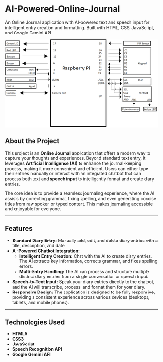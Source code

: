 # AI-Powered-Online-Journal
An Online Journal application with AI-powered text and speech input for intelligent entry creation and formatting. Built with HTML, CSS, JavaScript, and Google Gemini API

![Online Journal](https://github.com/Ismail-Sadaqat/Smart-Toll-Gate-System/blob/b481221d50a3c54539407ac0c028a07773ec220c/Hardware-and-Software-Diagrams/Hardware%20diagram%20of%20Smart%20Toll%20Gate.png)

## About the Project

This project is an **Online Journal** application that offers a modern way to capture your thoughts and experiences. Beyond standard text entry, it leverages **Artificial Intelligence (AI)** to enhance the journal-keeping process, making it more convenient and efficient. Users can either type their entries manually or interact with an integrated chatbot that can process both text and **speech input** to intelligently format and create diary entries.

The core idea is to provide a seamless journaling experience, where the AI assists by correcting grammar, fixing spelling, and even generating concise titles from raw spoken or typed content. This makes journaling accessible and enjoyable for everyone.

---

## Features

* **Standard Diary Entry:** Manually add, edit, and delete diary entries with a title, description, and date.
* **AI-Powered Chatbot Integration:**
    * **Intelligent Entry Creation:** Chat with the AI to create diary entries. The AI extracts key information, corrects grammar, and fixes spelling errors.
    * **Multi-Entry Handling:** The AI can process and structure multiple distinct diary entries from a single conversation or speech input.
* **Speech-to-Text Input:** Speak your diary entries directly to the chatbot, and the AI will transcribe, process, and format them for your diary.
* **Responsive Design:** The application is designed to be fully responsive, providing a consistent experience across various devices (desktops, tablets, and mobile phones).

---

## Technologies Used

* **HTML5**
* **CSS3**
* **JavaScript**
* **Speech Recognition API**
* **Google Gemini API**
